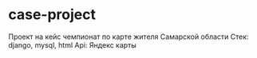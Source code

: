 # case-project
Проект на кейс чемпионат по карте жителя Самарской области
Стек: django, mysql, html
Api: Яндекс карты

